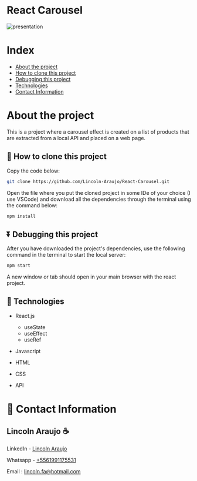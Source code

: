 # React Carousel

<img src="./presentation.gif" alt="presentation">

# Index

- [About the project](#id01)
- [How to clone this project](#id02)
- [Debugging this project](#id03)
- [Technologies](#id04)
- [Contact Information](#id06)

# About the project <a name="id01"></a>

This is a project where a carousel effect is created on a list of products that are extracted from a local API and placed on a web page.

## 📝 How to clone this project <a name="id02"></a>

Copy the code below:

```bash
git clone https://github.com/Lincoln-Araujo/React-Carousel.git
```

Open the file where you put the cloned project in some IDe of your choice (I use VSCode) and download all the dependencies through the terminal using the command below:

```bash
npm install
```

## :arrow_double_down: Debugging this project <a name="id03"></a>

After you have downloaded the project's dependencies, use the following command in the terminal to start the local server:

```bash
npm start
```

A new window or tab should open in your main browser with the react project.

## :pushpin: Technologies <a name="id04"></a>

* React.js 
    - useState
    - useEffect
    - useRef

* Javascript

* HTML

* CSS 

* API


# :iphone: Contact Information <a name="id06"></a>

## Lincoln Araujo :coffee:

LinkedIn - [Lincoln Araujo](https://www.linkedin.com/in/lincolnaraujo/?locale=pt_BR)

Whatsapp - [+5561991175531](https://api.whatsapp.com/send?phone=5561991175531&text=Ol%C3%A1,%20acessei%20seu%20Link%20Personalizado%20What%27s%20Link)

Email : lincoln.fa@hotmail.com